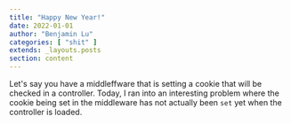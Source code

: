 ```yaml
---
title: "Happy New Year!"
date: 2022-01-01
author: "Benjamin Lu"
categories: [ "shit" ]
extends: _layouts.posts
section: content
---
```

Let's say you have a middleffware that is setting a cookie that will be checked in a controller. Today, I ran into an interesting problem where the cookie being set in the middleware has not actually been `set` yet when the controller is loaded. 